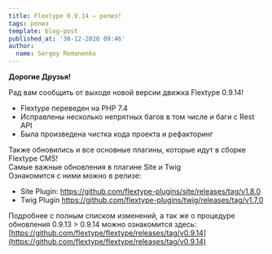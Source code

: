 ```yaml
---
title: Flextype 0.9.14 — релиз!
tags: релиз
template: blog-post
published_at: '30-12-2020 09:46'
author:
  name: Sergey Romanenko
---
```


**Дорогие Друзья!**

Рад вам сообщить от выходе новой версии движка Flextype 0.9.14!  

* Flextype переведен на PHP 7.4
* Исправлены несколько непрятных багов в том числе и баги с Rest API
* Была произведена чистка кода проекта и рефакторинг

Также обновились и все основные плагины, которые идут в сборке Flextype CMS!   
Самые важные обновления в плагине Site и Twig  
Ознакомится с ними можно в релизе:

* Site Plugin: https://github.com/flextype-plugins/site/releases/tag/v1.8.0
* Twig Plugin https://github.com/flextype-plugins/twig/releases/tag/v1.7.0

Подробнее c полным списком изменений, а так же о процедуре обновления 0.9.13 > 0.9.14 можно ознакомится здесь: [https://github.com/flextype/flextype/releases/tag/v0.9.14](https://github.com/flextype/flextype/releases/tag/v0.9.14)
